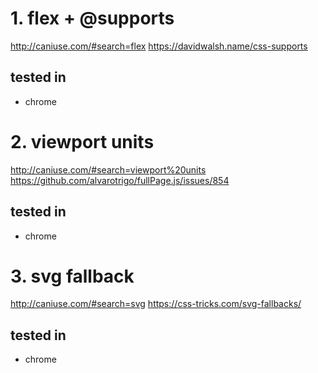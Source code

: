 # 1. flex + @supports
http://caniuse.com/#search=flex
https://davidwalsh.name/css-supports
## tested in
- chrome

# 2. viewport units
http://caniuse.com/#search=viewport%20units
https://github.com/alvarotrigo/fullPage.js/issues/854

## tested in
- chrome

# 3. svg fallback
http://caniuse.com/#search=svg
https://css-tricks.com/svg-fallbacks/

## tested in
- chrome
